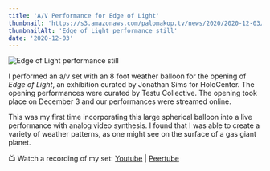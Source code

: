 ```yaml
---
title: 'A/V Performance for Edge of Light'
thumbnail: 'https://s3.amazonaws.com/palomakop.tv/news/2020/2020-12-03/edge_of_light_still.jpg'
thumbnailAlt: 'Edge of Light performance still'
date: '2020-12-03'
---
```


<img alt="Edge of Light performance still" loading="lazy" src="https://s3.amazonaws.com/palomakop.tv/news/2020/2020-12-03/edge_of_light_still.jpg"/>
<p>
  I performed an a/v set with an 8 foot weather balloon for the opening of <i>Edge of Light</i>, an exhibition curated by Jonathan Sims for HoloCenter. The opening performances were curated by Testu Collective. The opening took place on December 3 and our performances were streamed online.
  </p>
<p>
  This was my first time incorporating this large spherical balloon into a live performance with analog video synthesis. I found that I was able to create a variety of weather patterns, as one might see on the surface of a gas giant planet.
  </p>
<p>
  📺 Watch a recording of my set: <a href="https://youtu.be/3Vii30QzmeI" rel="noopener" target="_blank">Youtube</a> | <a href="https://videos.scanlines.xyz/w/uJTa1bchqGCByWpQqDE7SS" rel="noopener" target="_blank">Peertube</a>
</p>
